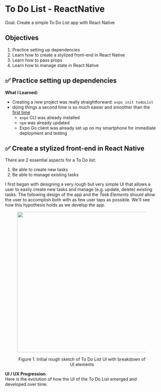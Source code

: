 # To Do List - ReactNative
Goal: Create a simple To Do List app with React Native

## Objectives
1. Practice setting up dependencies
2. Learn how to create a stylized front-end in React Native
3. Learn how to pass props
4. Learn how to manage state in React Native

## ✅ Practice setting up dependencies
**What I Learned:**
* Creating a new project was really straightforward: `expo init todoList`
* doing things a second time is so much easier and smoother than the [first time](https://github.com/Anish-Sinha/HelloWorld-ReactNative)
  * `expo` CLI was already installed
  * `npm` was already updated
  * Expo Go client was already set up on my smartphone for immediate deployment and testing
  
## ✅ Create a stylized front-end in React Native
There are 2 essential aspects for a To Do list: 
1. Be able to create new tasks
2. Be able to manage existing tasks

I first began with designing a very rough but very simple UI that allows a user to easily create new tasks and manage (e.g. update, delete) existing tasks. The following design of the app and the *Task Elements* should allow the user to accomplish both with as few user taps as possible. We'll see how this hypothesis holds as we develop the app.
<div align="center">
    <figure>
        <img width="460" src="images/paperSketch.png">
        <p align="center">Figure 1. Initial rough sketch of To Do List UI with breakdown of UI elements</p>
    </figure>
</div>

**UI / UX Progression**\
Here is the evolution of how the UI of the To Do List emerged and developed over time:
